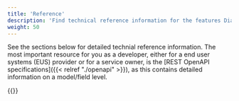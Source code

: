 ```yaml
---
title: 'Reference'
description: 'Find technical reference information for the features Dialgporten offers'
weight: 50
---
```


See the sections below for detailed technial reference information. The most important resource for you as a developer, either for a end user systems (EUS) provider or for a service owner, is the [REST OpenAPI specifications]({{< relref "./openapi" >}}), as this contains detailed information on a model/field level. 

{{<children />}}


